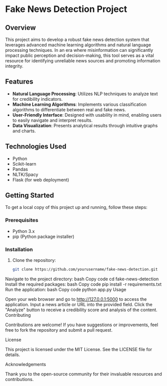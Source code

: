 # Fake News Detection Project

## Overview
This project aims to develop a robust fake news detection system that leverages advanced machine learning algorithms and natural language processing techniques. In an era where misinformation can significantly impact public perception and decision-making, this tool serves as a vital resource for identifying unreliable news sources and promoting information integrity.

## Features
- **Natural Language Processing**: Utilizes NLP techniques to analyze text for credibility indicators.
- **Machine Learning Algorithms**: Implements various classification algorithms to differentiate between real and fake news.
- **User-Friendly Interface**: Designed with usability in mind, enabling users to easily navigate and interpret results.
- **Data Visualization**: Presents analytical results through intuitive graphs and charts.

## Technologies Used
- Python
- Scikit-learn
- Pandas
- NLTK/Spacy
- Flask (for web deployment)

## Getting Started
To get a local copy of this project up and running, follow these steps:

### Prerequisites
- Python 3.x
- pip (Python package installer)

### Installation
1. Clone the repository:  
   ```bash
   git clone https://github.com/yourusername/fake-news-detection.git
Navigate to the project directory:
bash
Copy code
cd fake-news-detection
Install the required packages:
bash
Copy code
pip install -r requirements.txt
Run the application:
bash
Copy code
python app.py
Usage

Open your web browser and go to http://127.0.0.1:5000 to access the application.
Input a news article or URL into the provided field.
Click the "Analyze" button to receive a credibility score and analysis of the content.
Contributing

Contributions are welcome! If you have suggestions or improvements, feel free to fork the repository and submit a pull request.

License

This project is licensed under the MIT License. See the LICENSE file for details.

Acknowledgements

Thank you to the open-source community for their invaluable resources and contributions.

